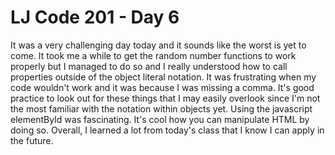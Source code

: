 # LJ Code 201 - Day 6

It was a very challenging day today and it sounds like the worst is yet to come. It took me a while to get the random number functions to work properly but I managed to do so and I really understood how to call properties outside of the object literal notation. It was frustrating when my code wouldn't work and it was because I was missing a comma. It's good practice to look out for these things that I may easily overlook since I'm not the most familiar with the notation within objects yet. Using the javascript elementById was fascinating. It's cool how you can manipulate HTML by doing so. Overall, I learned a lot from today's class that I know I can apply in the future.